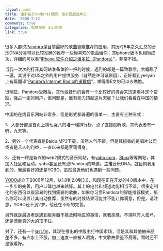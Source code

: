 ```yaml
---
layout: post
title: 潘多拉(Pandora)受限，谁来顶起这片天
date: '2008-7-22'
comments: true
categories: 视觉观察 无心呢喃
link: true
---
```

很多人都说<a href="http://www.pandora.com">Pandora</a>是目前最好的歌曲智能推荐的应用，其历时8年之久汇总的音乐DNA分类可以比较准确的推荐一些你喜欢的歌曲给你；其iphone版本也相当成功，详细的可以看“<a href="http://apple4.us/2008/07/iphone-pandora-1.html">iPhone 软件介绍之潘多拉（Pandora）</a>”，非常不错。

当我一次次的打开其网站准备体验一把的时候，遇到的却是一篇致歉信，大概瞄了一遍，其说不对US之外的用户提供服务（自然是许可证原因），正好看到yeeyan上有篇翻译“<a href="http://www.yeeyan.com/articles/view/20237/5060">Pandora Internet Radio的道歉信</a>”，懒得看E文的可以去瞧瞧。

很明显，Pandora受限后，其他做音乐的会有一个比较好的机会来迅速填补这个空缺，强占一定的用户，但问题是，谁有能力顶起这片天呢？让我们看看在中国的情况。

中国的在线音乐网站非常多，但是形式都普遍的很单一，主要有三种形式：

1、大部分都是首页上横七竖八的堆一堆排行榜，点了直接就听歌，其代表者有一听，九天等。

2、另外一个代表者是Baidu MP3下载，虽然人气不错，但是其损害的是唱片公司或者是艺人的利益，一直以来都是官司缠身。

3、还有一种是新兴的web2模式的音乐网站，有<a href="http://yobo.com">yobo.com</a>，<a href="http://8box.cn">8box</a>等等网站，其加入社区和互动，yobo甚至还有点Pandora的味道，主推音乐DNA。就目前我用到的，我最看好的还是YOBO，虽然最近他们也遇到一些问题。

<a href="http://yobo.com">YOBO</a>成立于2006年12月，从1.0到2.0到3.0，和现在正在开发的4.0版本中，在一步步的完善，用户口碑也越来越好。其上的电台和频道功能相当不错，很多定制化的东西可以很容易的找到需要的歌曲，如果你习惯Pandora的智能推荐模式，那么你可以设置让其自动推荐，虽然有的时候结果可能并不能让你满意，但是，请注意，YOBO还不到2岁，他还在不断的完善。

另外就是最近老是遇到服务器不能及时响应的事情，就我感觉，不排除有人使坏，还是流量真的大的顶不住。

对了，还有一个<a href="http://last.fm">last.fm</a>，其现在推出的中版主打中国市场，但是其和其他舶来品差不多，有点水土不服，加上速度一直被人诟病，中文歌曲质量不高等，暂时还不是很看好。
